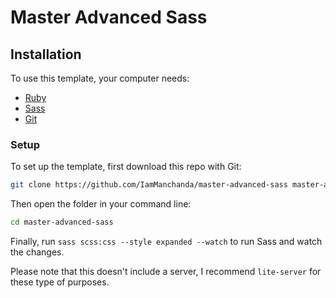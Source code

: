 # Master Advanced Sass

## Installation

To use this template, your computer needs:

- [Ruby]()
- [Sass](http://sass-lang.com/install)
- [Git](https://git-scm.com/)

### Setup

To set up the template, first download this repo with Git:

```bash
git clone https://github.com/IamManchanda/master-advanced-sass master-advanced-sass
```

Then open the folder in your command line:

```bash
cd master-advanced-sass
```

Finally, run `sass scss:css --style expanded --watch` to run Sass and watch the changes.

Please note that this doesn't include a server, I recommend `lite-server` for these type of purposes.
